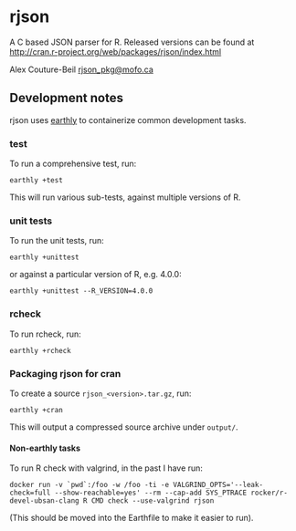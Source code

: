 # rjson

A C based JSON parser for R.
Released versions can be found at http://cran.r-project.org/web/packages/rjson/index.html

Alex Couture-Beil
rjson_pkg@mofo.ca


## Development notes

rjson uses [earthly](http://github.com/earthly/earthly) to containerize common development tasks.

### test

To run a comprehensive test, run:

    earthly +test

This will run various sub-tests, against multiple versions of R.

### unit tests

To run the unit tests, run:

    earthly +unittest

or against a particular version of R, e.g. 4.0.0:

    earthly +unittest --R_VERSION=4.0.0

### rcheck

To run rcheck, run:

    earthly +rcheck

### Packaging rjson for cran


To create a source `rjson_<version>.tar.gz`, run:

    earthly +cran

This will output a compressed source archive under `output/`.

#### Non-earthly tasks

To run R check with valgrind, in the past I have run:

    docker run -v `pwd`:/foo -w /foo -ti -e VALGRIND_OPTS='--leak-check=full --show-reachable=yes' --rm --cap-add SYS_PTRACE rocker/r-devel-ubsan-clang R CMD check --use-valgrind rjson

(This should be moved into the Earthfile to make it easier to run).
